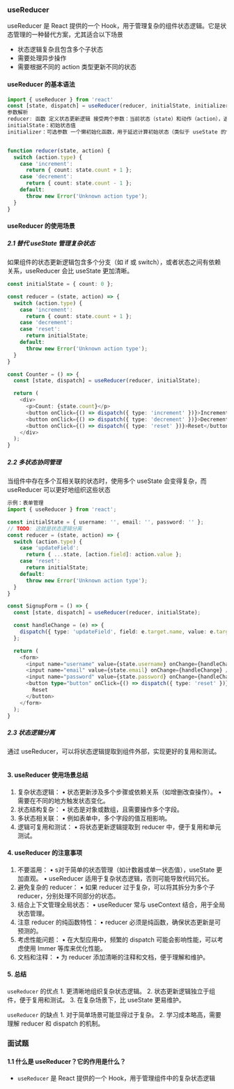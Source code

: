 ### useReducer
useReducer 是 React 提供的一个 Hook，用于管理复杂的组件状态逻辑。它是状态管理的一种替代方案，尤其适合以下场景

- 状态逻辑复杂且包含多个子状态
- 需要处理异步操作
- 需要根据不同的 action 类型更新不同的状态

#### useReducer 的基本语法
```typescript
import { useReducer } from 'react'
const [state, dispatch] = useReducer(reducer, initialState, initializer);
参数解析
reducer: 函数 定义状态更新逻辑 接受两个参数：当前状态（state）和动作（action），返回新的状态
initialState：初始状态值 
initializer：可选参数 一个懒初始化函数，用于延迟计算初始状态（类似于 useState 的惰性初始化）


function reducer(state, action) {
  switch (action.type) {
    case 'increment':
      return { count: state.count + 1 };
    case 'decrement':
      return { count: state.count - 1 };
    default:
      throw new Error('Unknown action type');
  }
}

```

#### useReducer 的使用场景
##### 2.1 替代 useState 管理复杂状态
如果组件的状态更新逻辑包含多个分支（如 if 或 switch），或者状态之间有依赖关系，useReducer 会比 useState 更加清晰。
```typescript
const initialState = { count: 0 };

const reducer = (state, action) => {
  switch (action.type) {
    case 'increment':
      return { count: state.count + 1 };
    case 'decrement':
    case 'reset':
      return initialState;
    default:
      throw new Error('Unknown action type');
  }
}

const Counter = () => {
  const [state, dispatch] = useReducer(reducer, initialState);

  return (
    <div>
      <p>Count: {state.count}</p>
      <button onClick={() => dispatch({ type: 'increment' })}>Increment</button>
      <button onClick={() => dispatch({ type: 'decrement' })}>Decrement</button>
      <button onClick={() => dispatch({ type: 'reset' })}>Reset</button>
    </div>
  );
}
```

##### 2.2 多状态协同管理
当组件中存在多个互相关联的状态时，使用多个 useState 会变得复杂，而 useReducer 可以更好地组织这些状态
```typescript
示例：表单管理
import { useReducer } from 'react';

const initialState = { username: '', email: '', password: '' };
// TODO: 这就是状态逻辑分离
const reducer = (state, action) => {
  switch (action.type) {
    case 'updateField':
      return { ...state, [action.field]: action.value };
    case 'reset':
      return initialState;
    default:
      throw new Error('Unknown action type');
  }
}

const SignupForm = () => {
  const [state, dispatch] = useReducer(reducer, initialState);

  const handleChange = (e) => {
    dispatch({ type: 'updateField', field: e.target.name, value: e.target.value });
  };

  return (
    <form>
      <input name="username" value={state.username} onChange={handleChange} />
      <input name="email" value={state.email} onChange={handleChange} />
      <input name="password" value={state.password} onChange={handleChange} />
      <button type="button" onClick={() => dispatch({ type: 'reset' })}>
        Reset
      </button>
    </form>
  );
}
```

##### 2.3 状态逻辑分离
通过 useReducer，可以将状态逻辑提取到组件外部，实现更好的复用和测试。
```typescript

```

#### 3. useReducer 使用场景总结
1.	复杂状态逻辑：
    •	状态更新涉及多个步骤或依赖关系（如增删改查操作）。
	•	需要在不同的地方触发状态变化。
2.	状态结构复杂：
	•	状态是对象或数组，且需要操作多个字段。
3.	多状态相关联：
	•	例如表单中，多个字段的值互相影响。
4.	逻辑可复用和测试：
	•	将状态更新逻辑提取到 reducer 中，便于复用和单元测试。

#### 4. useReducer 的注意事项
1.	不要滥用：
	•	s对于简单的状态管理（如计数器或单一状态值），useState 更加直观。
	•	useReducer 适用于复杂状态逻辑，否则可能导致代码冗长。
2.	避免复杂的 reducer：
	•	如果 reducer 过于复杂，可以将其拆分为多个子 reducer，分别处理不同部分的状态。
3.	结合上下文管理全局状态：
	•	useReducer 常与 useContext 结合，用于全局状态管理。
4.	注意 reducer 的纯函数特性：
	•	reducer 必须是纯函数，确保状态更新是可预测的。
5.	考虑性能问题：
	•	在大型应用中，频繁的 dispatch 可能会影响性能，可以考虑使用 Immer 等库来优化性能。
6.	文档和注释：
	•	为 reducer 添加清晰的注释和文档，便于理解和维护。
#### 5. 总结
`useReducer` 的优点
	1.	更清晰地组织复杂状态逻辑。
	2.	状态更新逻辑独立于组件，便于复用和测试。
	3.	在复杂场景下，比 useState 更易维护。

`useReducer` 的缺点
	1.	对于简单场景可能显得过于复杂。
	2.	学习成本略高，需要理解 reducer 和 dispatch 的机制。

### 面试题
#### 1.1 什么是 useReducer？它的作用是什么？
* `useReducer` 是 React 提供的一个 Hook，用于管理组件中的复杂状态逻辑